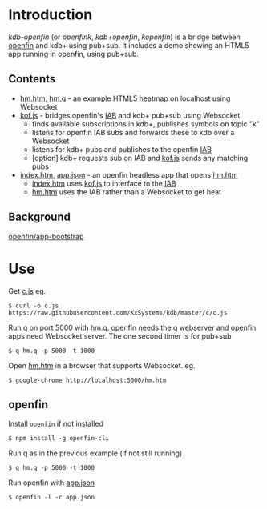 
# Introduction
*kdb-openfin* (or *openfink*, *kdb+openfin*, *kopenfin*) 
 is a bridge between [openfin](http://openfin.co/) and kdb+ using pub+sub.  It includes a demo showing an HTML5 app running in openfin, using pub+sub.

## Contents
 - [hm.htm](hm.htm), [hm.q](hm.q) - an example HTML5 heatmap on localhost using Websocket
 - [kof.js](kof.js) - bridges openfin's [IAB](http://cdn.openfin.co/jsdocs/stable/fin.desktop.InterApplicationBus.html) and kdb+ pub+sub using Websocket
   - finds available subscriptions in kdb+, publishes symbols on topic "k"
   - listens for openfin IAB subs and forwards these to kdb over a Websocket
   - listens for kdb+ pubs and publishes to the openfin [IAB](http://cdn.openfin.co/jsdocs/stable/fin.desktop.InterApplicationBus.html)
   - [option] kdb+ requests sub on IAB and [kof.js](kof.js) sends any matching pubs
 - [index.htm](index.htm), [app.json](app.json) - an openfin headless app that opens [hm.htm](hm.htm)
   - [index.htm](index.htm) uses [kof.js](kof.js) to interface to the [IAB](http://cdn.openfin.co/jsdocs/stable/fin.desktop.InterApplicationBus.html)
   - [hm.htm](hm.htm) uses the IAB rather than a Websocket to get heat

## Background

 [openfin/app-bootstrap](https://github.com/openfin/app-bootstrap)

# Use
Get [c.js](https://raw.githubusercontent.com/KxSystems/kdb/master/c/c.js) eg. 
```
$ curl -o c.js https://raw.githubusercontent.com/KxSystems/kdb/master/c/c.js 
 ```

Run q on port 5000 with [hm.q](hm.q).  openfin needs the q webserver and openfin apps need Websocket server.
The one second timer is for pub+sub
```
$ q hm.q -p 5000 -t 1000 
 ```

Open [hm.htm](hm.htm) in a browser that supports Websocket.  eg.
```
$ google-chrome http://localhost:5000/hm.htm 
 ```

## openfin 
Install `openfin` if not installed
```
$ npm install -g openfin-cli 
 ```

Run q as in the previous example (if not still running)
```
$ q hm.q -p 5000 -t 1000 
 ```

Run openfin with [app.json](app.json) 
```
$ openfin -l -c app.json 
 ```

